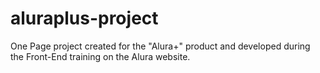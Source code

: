 # aluraplus-project
One Page project created for the "Alura+" product and developed during the Front-End training on the Alura website.
